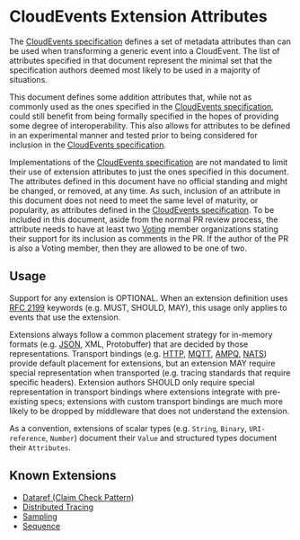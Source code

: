 # CloudEvents Extension Attributes

The [CloudEvents specification](spec.md) defines a set of metadata attributes
than can be used when transforming a generic event into a CloudEvent. The list
of attributes specified in that document represent the minimal set that the
specification authors deemed most likely to be used in a majority of situations.

This document defines some addition attributes that, while not as commonly used
as the ones specified in the [CloudEvents specification](spec.md), could still
benefit from being formally specified in the hopes of providing some degree of
interoperability. This also allows for attributes to be defined in an
experimental manner and tested prior to being considered for inclusion in the
[CloudEvents specification](spec.md).

Implementations of the [CloudEvents specification](spec.md) are not mandated to
limit their use of extension attributes to just the ones specified in this
document. The attributes defined in this document have no official standing and
might be changed, or removed, at any time. As such, inclusion of an attribute in
this document does not need to meet the same level of maturity, or popularity,
as attributes defined in the [CloudEvents specification](spec.md). To be
included in this document, aside from the normal PR review process, the
attribute needs to have at least two [Voting](GOVERNANCE.md#membership) member
organizations stating their support for its inclusion as comments in the PR. If
the author of the PR is also a Voting member, then they are allowed to be one of
two.

## Usage

Support for any extension is OPTIONAL. When an extension definition uses
[RFC 2199](https://www.ietf.org/rfc/rfc2119.txt) keywords (e.g. MUST, SHOULD,
MAY), this usage only applies to events that use the extension.

Extensions always follow a common placement strategy for in-memory formats (e.g.
[JSON](json-format.md), XML, Protobuffer) that are decided by those
representations. Transport bindings (e.g. [HTTP](http-transport-binding.md),
[MQTT](mqtt-transport-binding.md), [AMPQ](amqp-transport-binding.md),
[NATS](nats-transport-binding.md)) provide default placement for extensions, but
an extension MAY require special representation when transported (e.g. tracing
standards that require specific headers). Extension authors SHOULD only require
special representation in transport bindings where extensions integrate with
pre-existing specs; extensions with custom transport bindings are much more
likely to be dropped by middleware that does not understand the extension.

As a convention, extensions of scalar types (e.g. `String`, `Binary`,
`URI-reference`, `Number`) document their `Value` and structured types document
their `Attributes`.

## Known Extensions

- [Dataref (Claim Check Pattern)](extensions/dataref.md)
- [Distributed Tracing](extensions/distributed-tracing.md)
- [Sampling](extensions/sampled-rate.md)
- [Sequence](extensions/sequence.md)
